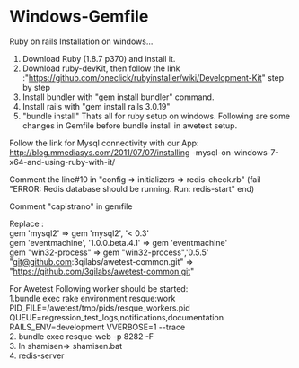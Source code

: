 Windows-Gemfile
===============
Ruby on rails Installation on windows...

1. Download Ruby (1.8.7 p370) and install it.
2. Download ruby-devKit, then follow the link :"https://github.com/oneclick/rubyinstaller/wiki/Development-Kit" step by step
3. Install bundler with "gem install bundler" command.
4. Install rails with "gem install rails 3.0.19"
4. "bundle install" Thats all for ruby setup on windows. Following are some changes in Gemfile before bundle install in awetest setup. 

Follow the link for Mysql connectivity with our App: http://blog.mmediasys.com/2011/07/07/installing
-mysql-on-windows-7-x64-and-using-ruby-with-it/

Comment the line#10 in "config => initializers => redis-check.rb" (fail "ERROR: Redis database should be running. Run: redis-start"
  end)

Comment "capistrano" in gemfile

Replace :    
   gem 'mysql2' => gem 'mysql2', '< 0.3'   
  gem 'eventmachine', '1.0.0.beta.4.1' => gem 'eventmachine'    
  gem "win32-process" =>  gem "win32-process",'0.5.5'   
  "git@github.com:3qilabs/awetest-common.git" => "https://github.com/3qilabs/awetest-common.git"
  


For Awetest Following worker should be started:  
1.bundle exec rake environment resque:work PID_FILE=/awetest/tmp/pids/resque_workers.pid QUEUE=regression_test_logs,notifications,documentation RAILS_ENV=development VVERBOSE=1 --trace     
2. bundle exec resque-web -p 8282 -F   
3. In shamisen=> shamisen.bat  
4. redis-server 
